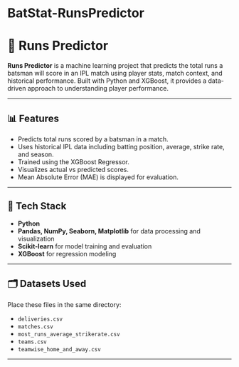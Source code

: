 # BatStat-RunsPredictor

# 🏏 Runs Predictor

**Runs Predictor** is a machine learning project that predicts the total runs a batsman will score in an IPL match using player stats, match context, and historical performance. Built with Python and XGBoost, it provides a data-driven approach to understanding player performance.

---

## 📊 Features

- Predicts total runs scored by a batsman in a match.
- Uses historical IPL data including batting position, average, strike rate, and season.
- Trained using the XGBoost Regressor.
- Visualizes actual vs predicted scores.
- Mean Absolute Error (MAE) is displayed for evaluation.

---

## 🧠 Tech Stack

- **Python**
- **Pandas, NumPy, Seaborn, Matplotlib** for data processing and visualization
- **Scikit-learn** for model training and evaluation
- **XGBoost** for regression modeling

---

## 🗂️ Datasets Used

Place these files in the same directory:
- `deliveries.csv`
- `matches.csv`
- `most_runs_average_strikerate.csv`
- `teams.csv`
- `teamwise_home_and_away.csv`

---

